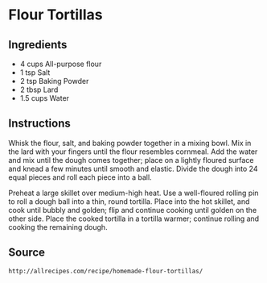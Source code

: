 # Flour Tortillas

## Ingredients

- 4 cups 	  All-purpose flour
- 1 tsp 	  Salt
- 2 tsp 	  Baking Powder
- 2 tbsp   	Lard
- 1.5 cups 	Water

## Instructions

Whisk the flour, salt, and baking powder together in a mixing bowl. Mix in the lard with your fingers until the flour resembles cornmeal. Add the water and mix until the dough comes together; place on a lightly floured surface and knead a few minutes until smooth and elastic. Divide the dough into 24 equal pieces and roll each piece into a ball.

Preheat a large skillet over medium-high heat. Use a well-floured rolling pin to roll a dough ball into a thin, round tortilla. Place into the hot skillet, and cook until bubbly and golden; flip and continue cooking until golden on the other side. Place the cooked tortilla in a tortilla warmer; continue rolling and cooking the remaining dough.

## Source
	http://allrecipes.com/recipe/homemade-flour-tortillas/